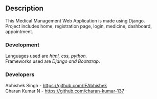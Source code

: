 ## Description
This Medical Management Web Application is made using Django.<br>
Project includes home, registration page, login, medicine, dashboard, appointment.
### Development
Languages used are *html, css, python.*<br>
Frameworks used are *Django and Bootstrap*.
### Developers
Abhishek Singh - https://github.com/IEAbhishek <br>
Charan Kumar N - https://github.com/charan-kumar-137
